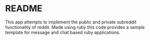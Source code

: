 # README

This app attempts to implement the public and private subreddit functionality of reddit. Made using ruby this code provides a sample template for message and chat based ruby applications.
